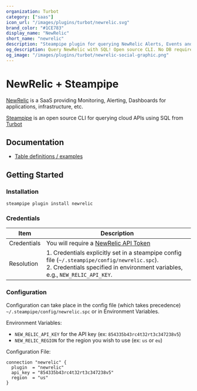 ```yaml
---
organization: Turbot
category: ["saas"]
icon_url: "/images/plugins/turbot/newrelic.svg"
brand_color: "#1CE783"
display_name: "NewRelic"
short_name: "newrelic"
description: "Steampipe plugin for querying NewRelic Alerts, Events and other resources."
og_description: Query NewRelic with SQL! Open source CLI. No DB required.
og_image: "/images/plugins/turbot/newrelic-social-graphic.png"
---
```


# NewRelic + Steampipe

[NewRelic](https://newrelic.com/) is a SaaS providing Monitoring, Alerting, Dashboards for applications, infrastructure, etc.

[Steampipe](https://steampipe.io/) is an open source CLI for querying cloud APIs using SQL from [Turbot](https://turbot.com/)

## Documentation

- [Table definitions / examples](https://hub.steampipe.io/plugins/turbot/newrelic/tables)

## Getting Started

### Installation

```shell
steampipe plugin install newrelic
```

### Credentials

| Item | Description  |
| ---- |--------------|
| Credentials | You will require a [NewRelic API Token](https://docs.newrelic.com/docs/apis/intro-apis/new-relic-api-keys) |
| Resolution | 1. Credentials explicitly set in a steampipe config file (`~/.steampipe/config/newrelic.spc`).<br />2. Credentials specified in environment variables, e.g., `NEW_RELIC_API_KEY`. |

### Configuration

Configuration can take place in the config file (which takes precedence) `~/.steampipe/config/newrelic.spc` or in Environment Variables.

Environment Variables:
- `NEW_RELIC_API_KEY` for the API key (ex: `854335b43rc4t32rt3c347238v5`)
- `NEW_RELIC_REGION` for the region you wish to use (ex: `us` or `eu`)

Configuration File:

```hcl
connection "newrelic" {
  plugin  = "newrelic"
  api_key = "854335b43rc4t32rt3c347238v5"
  region  = "us"
}
```
